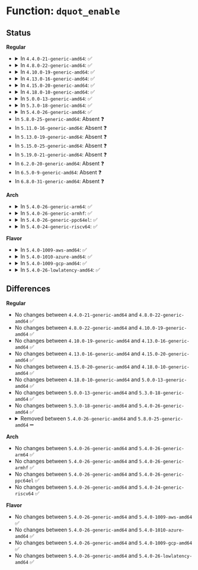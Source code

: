 # Function: <code>dquot_enable</code>

## Status
<b>Regular</b>
<ul>
<li>
<details>
<summary>In <code>4.4.0-21-generic-amd64</code>: ✅</summary>

```c
int dquot_enable(struct inode * inode, int type, int format_id, unsigned int flags)
```

```json
{
  "name": "dquot_enable",
  "collision_type": "Unique Global",
  "inline_type": "No",
  "funcs": [
    {
      "addr": 18446744071581411296,
      "name": "dquot_enable",
      "external": true,
      "loc": "fs/quota/dquot.c:2386",
      "file": "fs/quota/dquot.c",
      "inline": "seen, unknown",
      "caller_inline": [],
      "caller_func": [
        "fs/quota/dquot.c:dquot_quota_disable",
        "fs/quota/dquot.c:dquot_quota_enable",
        "fs/ext4/super.c:ext4_enable_quotas"
      ]
    }
  ],
  "symbols": [
    {
      "addr": 18446744071581411296,
      "name": "dquot_enable",
      "section": ".text",
      "bind": "STB_GLOBAL",
      "size": 239
    }
  ]
}
```
</details>
</li>
<li>
<details>
<summary>In <code>4.8.0-22-generic-amd64</code>: ✅</summary>

```c
int dquot_enable(struct inode * inode, int type, int format_id, unsigned int flags)
```

```json
{
  "name": "dquot_enable",
  "collision_type": "Unique Global",
  "inline_type": "No",
  "funcs": [
    {
      "addr": 18446744071581593456,
      "name": "dquot_enable",
      "external": true,
      "loc": "fs/quota/dquot.c:2424",
      "file": "fs/quota/dquot.c",
      "inline": "seen, unknown",
      "caller_inline": [],
      "caller_func": [
        "fs/quota/dquot.c:dquot_quota_disable",
        "fs/quota/dquot.c:dquot_quota_enable",
        "fs/ext4/super.c:ext4_enable_quotas"
      ]
    }
  ],
  "symbols": [
    {
      "addr": 18446744071581593456,
      "name": "dquot_enable",
      "section": ".text",
      "bind": "STB_GLOBAL",
      "size": 240
    }
  ]
}
```
</details>
</li>
<li>
<details>
<summary>In <code>4.10.0-19-generic-amd64</code>: ✅</summary>

```c
int dquot_enable(struct inode * inode, int type, int format_id, unsigned int flags)
```

```json
{
  "name": "dquot_enable",
  "collision_type": "Unique Global",
  "inline_type": "No",
  "funcs": [
    {
      "addr": 18446744071581681888,
      "name": "dquot_enable",
      "external": true,
      "loc": "fs/quota/dquot.c:2403",
      "file": "fs/quota/dquot.c",
      "inline": "seen, unknown",
      "caller_inline": [],
      "caller_func": [
        "fs/quota/dquot.c:dquot_quota_disable",
        "fs/quota/dquot.c:dquot_quota_enable",
        "fs/ext4/super.c:ext4_enable_quotas"
      ]
    }
  ],
  "symbols": [
    {
      "addr": 18446744071581681888,
      "name": "dquot_enable",
      "section": ".text",
      "bind": "STB_GLOBAL",
      "size": 258
    }
  ]
}
```
</details>
</li>
<li>
<details>
<summary>In <code>4.13.0-16-generic-amd64</code>: ✅</summary>

```c
int dquot_enable(struct inode * inode, int type, int format_id, unsigned int flags)
```

```json
{
  "name": "dquot_enable",
  "collision_type": "Unique Global",
  "inline_type": "No",
  "funcs": [
    {
      "addr": 18446744071581738464,
      "name": "dquot_enable",
      "external": true,
      "loc": "fs/quota/dquot.c:2428",
      "file": "fs/quota/dquot.c",
      "inline": "seen, unknown",
      "caller_inline": [],
      "caller_func": [
        "fs/quota/dquot.c:dquot_quota_enable",
        "fs/ext4/super.c:ext4_enable_quotas"
      ]
    }
  ],
  "symbols": [
    {
      "addr": 18446744071581738464,
      "name": "dquot_enable",
      "section": ".text",
      "bind": "STB_GLOBAL",
      "size": 221
    }
  ]
}
```
</details>
</li>
<li>
<details>
<summary>In <code>4.15.0-20-generic-amd64</code>: ✅</summary>

```c
int dquot_enable(struct inode * inode, int type, int format_id, unsigned int flags)
```

```json
{
  "name": "dquot_enable",
  "collision_type": "Unique Global",
  "inline_type": "No",
  "funcs": [
    {
      "addr": 18446744071581885600,
      "name": "dquot_enable",
      "external": true,
      "loc": "fs/quota/dquot.c:2464",
      "file": "fs/quota/dquot.c",
      "inline": "seen, unknown",
      "caller_inline": [],
      "caller_func": [
        "fs/quota/dquot.c:dquot_quota_enable",
        "fs/ext4/super.c:ext4_enable_quotas"
      ]
    }
  ],
  "symbols": [
    {
      "addr": 18446744071581885600,
      "name": "dquot_enable",
      "section": ".text",
      "bind": "STB_GLOBAL",
      "size": 221
    }
  ]
}
```
</details>
</li>
<li>
<details>
<summary>In <code>4.18.0-10-generic-amd64</code>: ✅</summary>

```c
int dquot_enable(struct inode * inode, int type, int format_id, unsigned int flags)
```

```json
{
  "name": "dquot_enable",
  "collision_type": "Unique Global",
  "inline_type": "No",
  "funcs": [
    {
      "addr": 18446744071582073632,
      "name": "dquot_enable",
      "external": true,
      "loc": "fs/quota/dquot.c:2461",
      "file": "fs/quota/dquot.c",
      "inline": "seen, unknown",
      "caller_inline": [],
      "caller_func": [
        "fs/quota/dquot.c:dquot_quota_enable",
        "fs/ext4/super.c:ext4_enable_quotas"
      ]
    }
  ],
  "symbols": [
    {
      "addr": 18446744071582073632,
      "name": "dquot_enable",
      "section": ".text",
      "bind": "STB_GLOBAL",
      "size": 221
    }
  ]
}
```
</details>
</li>
<li>
<details>
<summary>In <code>5.0.0-13-generic-amd64</code>: ✅</summary>

```c
int dquot_enable(struct inode * inode, int type, int format_id, unsigned int flags)
```

```json
{
  "name": "dquot_enable",
  "collision_type": "Unique Global",
  "inline_type": "No",
  "funcs": [
    {
      "addr": 18446744071582167728,
      "name": "dquot_enable",
      "external": true,
      "loc": "fs/quota/dquot.c:2461",
      "file": "fs/quota/dquot.c",
      "inline": "seen, unknown",
      "caller_inline": [],
      "caller_func": [
        "fs/quota/dquot.c:dquot_quota_enable",
        "fs/ext4/super.c:ext4_enable_quotas"
      ]
    }
  ],
  "symbols": [
    {
      "addr": 18446744071582167728,
      "name": "dquot_enable",
      "section": ".text",
      "bind": "STB_GLOBAL",
      "size": 221
    }
  ]
}
```
</details>
</li>
<li>
<details>
<summary>In <code>5.3.0-18-generic-amd64</code>: ✅</summary>

```c
int dquot_enable(struct inode * inode, int type, int format_id, unsigned int flags)
```

```json
{
  "name": "dquot_enable",
  "collision_type": "Unique Global",
  "inline_type": "No",
  "funcs": [
    {
      "addr": 18446744071582330560,
      "name": "dquot_enable",
      "external": true,
      "loc": "fs/quota/dquot.c:2469",
      "file": "fs/quota/dquot.c",
      "inline": "seen, unknown",
      "caller_inline": [],
      "caller_func": [
        "fs/quota/dquot.c:dquot_quota_enable",
        "fs/ext4/super.c:ext4_enable_quotas"
      ]
    }
  ],
  "symbols": [
    {
      "addr": 18446744071582330560,
      "name": "dquot_enable",
      "section": ".text",
      "bind": "STB_GLOBAL",
      "size": 224
    }
  ]
}
```
</details>
</li>
<li>
<details>
<summary>In <code>5.4.0-26-generic-amd64</code>: ✅</summary>

```c
int dquot_enable(struct inode * inode, int type, int format_id, unsigned int flags)
```

```json
{
  "name": "dquot_enable",
  "collision_type": "Unique Global",
  "inline_type": "No",
  "funcs": [
    {
      "addr": 18446744071582429760,
      "name": "dquot_enable",
      "external": true,
      "loc": "fs/quota/dquot.c:2471",
      "file": "fs/quota/dquot.c",
      "inline": "seen, unknown",
      "caller_inline": [],
      "caller_func": [
        "fs/quota/dquot.c:dquot_quota_enable",
        "fs/ext4/super.c:ext4_enable_quotas"
      ]
    }
  ],
  "symbols": [
    {
      "addr": 18446744071582429760,
      "name": "dquot_enable",
      "section": ".text",
      "bind": "STB_GLOBAL",
      "size": 224
    }
  ]
}
```
</details>
</li>
<li>
In <code>5.8.0-25-generic-amd64</code>: Absent ❓
</li>
<li>
In <code>5.11.0-16-generic-amd64</code>: Absent ❓
</li>
<li>
In <code>5.13.0-19-generic-amd64</code>: Absent ❓
</li>
<li>
In <code>5.15.0-25-generic-amd64</code>: Absent ❓
</li>
<li>
In <code>5.19.0-21-generic-amd64</code>: Absent ❓
</li>
<li>
In <code>6.2.0-20-generic-amd64</code>: Absent ❓
</li>
<li>
In <code>6.5.0-9-generic-amd64</code>: Absent ❓
</li>
<li>
In <code>6.8.0-31-generic-amd64</code>: Absent ❓
</li>
</ul>
<b>Arch</b>
<ul>
<li>
<details>
<summary>In <code>5.4.0-26-generic-arm64</code>: ✅</summary>

```c
int dquot_enable(struct inode * inode, int type, int format_id, unsigned int flags)
```

```json
{
  "name": "dquot_enable",
  "collision_type": "Unique Global",
  "inline_type": "No",
  "funcs": [
    {
      "addr": 18446603336494039728,
      "name": "dquot_enable",
      "external": true,
      "loc": "fs/quota/dquot.c:2471",
      "file": "fs/quota/dquot.c",
      "inline": "seen, unknown",
      "caller_inline": [],
      "caller_func": [
        "fs/quota/dquot.c:dquot_quota_enable",
        "fs/ext4/super.c:ext4_enable_quotas"
      ]
    }
  ],
  "symbols": [
    {
      "addr": 18446603336494039728,
      "name": "dquot_enable",
      "section": ".text",
      "bind": "STB_GLOBAL",
      "size": 328
    }
  ]
}
```
</details>
</li>
<li>
<details>
<summary>In <code>5.4.0-26-generic-armhf</code>: ✅</summary>

```c
int dquot_enable(struct inode * inode, int type, int format_id, unsigned int flags)
```

```json
{
  "name": "dquot_enable",
  "collision_type": "Unique Global",
  "inline_type": "No",
  "funcs": [
    {
      "addr": 3227495164,
      "name": "dquot_enable",
      "external": true,
      "loc": "fs/quota/dquot.c:2471",
      "file": "fs/quota/dquot.c",
      "inline": "seen, unknown",
      "caller_inline": [],
      "caller_func": [
        "fs/quota/dquot.c:dquot_quota_enable",
        "fs/ext4/super.c:ext4_enable_quotas"
      ]
    }
  ],
  "symbols": [
    {
      "addr": 3227495164,
      "name": "dquot_enable",
      "section": ".text",
      "bind": "STB_GLOBAL",
      "size": 280
    }
  ]
}
```
</details>
</li>
<li>
<details>
<summary>In <code>5.4.0-26-generic-ppc64el</code>: ✅</summary>

```c
int dquot_enable(struct inode * inode, int type, int format_id, unsigned int flags)
```

```json
{
  "name": "dquot_enable",
  "collision_type": "Unique Global",
  "inline_type": "No",
  "funcs": [
    {
      "addr": 13835058055287686144,
      "name": "dquot_enable",
      "external": true,
      "loc": "fs/quota/dquot.c:2471",
      "file": "fs/quota/dquot.c",
      "inline": "seen, unknown",
      "caller_inline": [],
      "caller_func": [
        "fs/quota/dquot.c:dquot_quota_enable",
        "fs/ext4/super.c:ext4_enable_quotas"
      ]
    }
  ],
  "symbols": [
    {
      "addr": 13835058055287686144,
      "name": "dquot_enable",
      "section": ".text",
      "bind": "STB_GLOBAL",
      "size": 472
    }
  ]
}
```
</details>
</li>
<li>
<details>
<summary>In <code>5.4.0-24-generic-riscv64</code>: ✅</summary>

```c
int dquot_enable(struct inode * inode, int type, int format_id, unsigned int flags)
```

```json
{
  "name": "dquot_enable",
  "collision_type": "Unique Global",
  "inline_type": "No",
  "funcs": [
    {
      "addr": 18446743936273545996,
      "name": "dquot_enable",
      "external": true,
      "loc": "fs/quota/dquot.c:2471",
      "file": "fs/quota/dquot.c",
      "inline": "seen, unknown",
      "caller_inline": [],
      "caller_func": [
        "fs/quota/dquot.c:dquot_quota_enable",
        "fs/ext4/super.c:ext4_enable_quotas"
      ]
    }
  ],
  "symbols": [
    {
      "addr": 18446743936273545996,
      "name": "dquot_enable",
      "section": ".text",
      "bind": "STB_GLOBAL",
      "size": 266
    }
  ]
}
```
</details>
</li>
</ul>
<b>Flavor</b>
<ul>
<li>
<details>
<summary>In <code>5.4.0-1009-aws-amd64</code>: ✅</summary>

```c
int dquot_enable(struct inode * inode, int type, int format_id, unsigned int flags)
```

```json
{
  "name": "dquot_enable",
  "collision_type": "Unique Global",
  "inline_type": "No",
  "funcs": [
    {
      "addr": 18446744071582398496,
      "name": "dquot_enable",
      "external": true,
      "loc": "fs/quota/dquot.c:2471",
      "file": "fs/quota/dquot.c",
      "inline": "seen, unknown",
      "caller_inline": [],
      "caller_func": [
        "fs/quota/dquot.c:dquot_quota_enable",
        "fs/ext4/super.c:ext4_enable_quotas"
      ]
    }
  ],
  "symbols": [
    {
      "addr": 18446744071582398496,
      "name": "dquot_enable",
      "section": ".text",
      "bind": "STB_GLOBAL",
      "size": 224
    }
  ]
}
```
</details>
</li>
<li>
<details>
<summary>In <code>5.4.0-1010-azure-amd64</code>: ✅</summary>

```c
int dquot_enable(struct inode * inode, int type, int format_id, unsigned int flags)
```

```json
{
  "name": "dquot_enable",
  "collision_type": "Unique Global",
  "inline_type": "No",
  "funcs": [
    {
      "addr": 18446744071582336192,
      "name": "dquot_enable",
      "external": true,
      "loc": "fs/quota/dquot.c:2471",
      "file": "fs/quota/dquot.c",
      "inline": "seen, unknown",
      "caller_inline": [],
      "caller_func": [
        "fs/quota/dquot.c:dquot_quota_enable",
        "fs/ext4/super.c:ext4_enable_quotas"
      ]
    }
  ],
  "symbols": [
    {
      "addr": 18446744071582336192,
      "name": "dquot_enable",
      "section": ".text",
      "bind": "STB_GLOBAL",
      "size": 224
    }
  ]
}
```
</details>
</li>
<li>
<details>
<summary>In <code>5.4.0-1009-gcp-amd64</code>: ✅</summary>

```c
int dquot_enable(struct inode * inode, int type, int format_id, unsigned int flags)
```

```json
{
  "name": "dquot_enable",
  "collision_type": "Unique Global",
  "inline_type": "No",
  "funcs": [
    {
      "addr": 18446744071582388976,
      "name": "dquot_enable",
      "external": true,
      "loc": "fs/quota/dquot.c:2471",
      "file": "fs/quota/dquot.c",
      "inline": "seen, unknown",
      "caller_inline": [],
      "caller_func": [
        "fs/quota/dquot.c:dquot_quota_enable",
        "fs/ext4/super.c:ext4_enable_quotas"
      ]
    }
  ],
  "symbols": [
    {
      "addr": 18446744071582388976,
      "name": "dquot_enable",
      "section": ".text",
      "bind": "STB_GLOBAL",
      "size": 224
    }
  ]
}
```
</details>
</li>
<li>
<details>
<summary>In <code>5.4.0-26-lowlatency-amd64</code>: ✅</summary>

```c
int dquot_enable(struct inode * inode, int type, int format_id, unsigned int flags)
```

```json
{
  "name": "dquot_enable",
  "collision_type": "Unique Global",
  "inline_type": "No",
  "funcs": [
    {
      "addr": 18446744071582462464,
      "name": "dquot_enable",
      "external": true,
      "loc": "fs/quota/dquot.c:2471",
      "file": "fs/quota/dquot.c",
      "inline": "seen, unknown",
      "caller_inline": [],
      "caller_func": [
        "fs/quota/dquot.c:dquot_quota_enable",
        "fs/ext4/super.c:ext4_enable_quotas"
      ]
    }
  ],
  "symbols": [
    {
      "addr": 18446744071582462464,
      "name": "dquot_enable",
      "section": ".text",
      "bind": "STB_GLOBAL",
      "size": 222
    }
  ]
}
```
</details>
</li>
</ul>

## Differences
<b>Regular</b>
<ul>
<li>
No changes between <code>4.4.0-21-generic-amd64</code> and <code>4.8.0-22-generic-amd64</code> ✅
</li>
<li>
No changes between <code>4.8.0-22-generic-amd64</code> and <code>4.10.0-19-generic-amd64</code> ✅
</li>
<li>
No changes between <code>4.10.0-19-generic-amd64</code> and <code>4.13.0-16-generic-amd64</code> ✅
</li>
<li>
No changes between <code>4.13.0-16-generic-amd64</code> and <code>4.15.0-20-generic-amd64</code> ✅
</li>
<li>
No changes between <code>4.15.0-20-generic-amd64</code> and <code>4.18.0-10-generic-amd64</code> ✅
</li>
<li>
No changes between <code>4.18.0-10-generic-amd64</code> and <code>5.0.0-13-generic-amd64</code> ✅
</li>
<li>
No changes between <code>5.0.0-13-generic-amd64</code> and <code>5.3.0-18-generic-amd64</code> ✅
</li>
<li>
No changes between <code>5.3.0-18-generic-amd64</code> and <code>5.4.0-26-generic-amd64</code> ✅
</li>
<li>
<details>
<summary>Removed between <code>5.4.0-26-generic-amd64</code> and <code>5.8.0-25-generic-amd64</code> ➖</summary>

```c
int dquot_enable(struct inode * inode, int type, int format_id, unsigned int flags)
```
</details>
</li>
</ul>
<b>Arch</b>
<ul>
<li>
No changes between <code>5.4.0-26-generic-amd64</code> and <code>5.4.0-26-generic-arm64</code> ✅
</li>
<li>
No changes between <code>5.4.0-26-generic-amd64</code> and <code>5.4.0-26-generic-armhf</code> ✅
</li>
<li>
No changes between <code>5.4.0-26-generic-amd64</code> and <code>5.4.0-26-generic-ppc64el</code> ✅
</li>
<li>
No changes between <code>5.4.0-26-generic-amd64</code> and <code>5.4.0-24-generic-riscv64</code> ✅
</li>
</ul>
<b>Flavor</b>
<ul>
<li>
No changes between <code>5.4.0-26-generic-amd64</code> and <code>5.4.0-1009-aws-amd64</code> ✅
</li>
<li>
No changes between <code>5.4.0-26-generic-amd64</code> and <code>5.4.0-1010-azure-amd64</code> ✅
</li>
<li>
No changes between <code>5.4.0-26-generic-amd64</code> and <code>5.4.0-1009-gcp-amd64</code> ✅
</li>
<li>
No changes between <code>5.4.0-26-generic-amd64</code> and <code>5.4.0-26-lowlatency-amd64</code> ✅
</li>
</ul>
